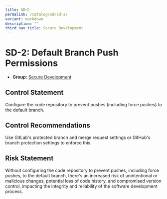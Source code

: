 ```yaml
---
title: SD᠆2
permalink: /catalog/sd/sd-2/
variant: markdown
description: ""
third_nav_title: Secure Development
---
```

# SD-2: Default Branch Push Permissions

* **Group:** [Secure Development](/catalog/sd)

## Control Statement

Configure the code repository to prevent pushes (including force pushes) to the default branch.

## Control Recommendations

Use GitLab&#39;s protected branch and merge request settings or GitHub&#39;s branch protection settings to enforce this.

## Risk Statement

Without configuring the code repository to prevent pushes, including force pushes, to the default branch, there&#39;s an increased risk of unintentional or malicious changes, potential loss of code history, and compromised version control, impacting the integrity and reliability of the software development process.